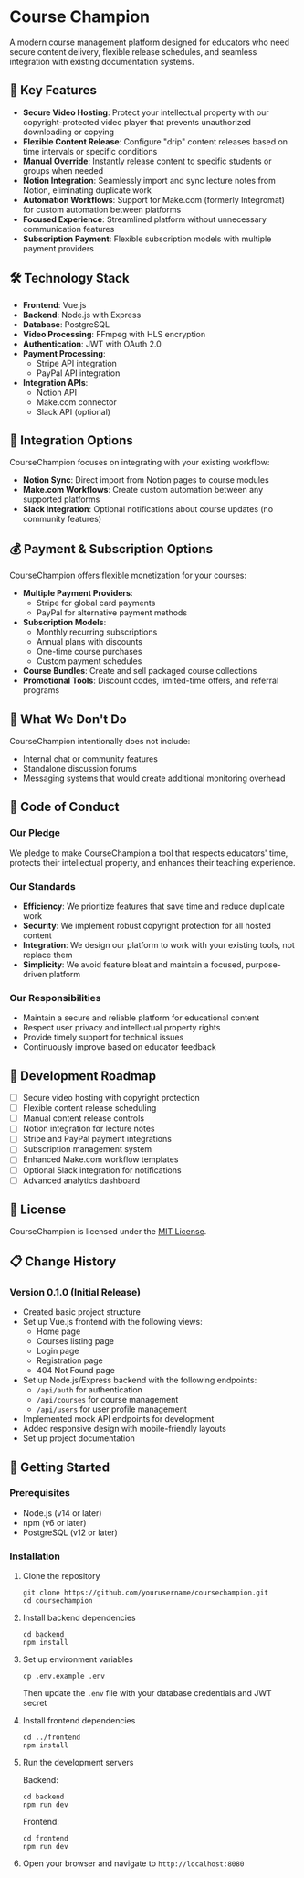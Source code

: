 # Course Champion

A modern course management platform designed for educators who need secure content delivery, flexible release schedules, and seamless integration with existing documentation systems.

## 🚀 Key Features

- **Secure Video Hosting**: Protect your intellectual property with our copyright-protected video player that prevents unauthorized downloading or copying
- **Flexible Content Release**: Configure "drip" content releases based on time intervals or specific conditions
- **Manual Override**: Instantly release content to specific students or groups when needed
- **Notion Integration**: Seamlessly import and sync lecture notes from Notion, eliminating duplicate work
- **Automation Workflows**: Support for Make.com (formerly Integromat) for custom automation between platforms
- **Focused Experience**: Streamlined platform without unnecessary communication features
- **Subscription Payment**: Flexible subscription models with multiple payment providers

## 🛠️ Technology Stack

- **Frontend**: Vue.js
- **Backend**: Node.js with Express
- **Database**: PostgreSQL
- **Video Processing**: FFmpeg with HLS encryption
- **Authentication**: JWT with OAuth 2.0
- **Payment Processing**:
  - Stripe API integration
  - PayPal API integration
- **Integration APIs**: 
  - Notion API
  - Make.com connector
  - Slack API (optional)

## 🔄 Integration Options

CourseChampion focuses on integrating with your existing workflow:

- **Notion Sync**: Direct import from Notion pages to course modules
- **Make.com Workflows**: Create custom automation between any supported platforms
- **Slack Integration**: Optional notifications about course updates (no community features)

## 💰 Payment & Subscription Options

CourseChampion offers flexible monetization for your courses:

- **Multiple Payment Providers**:
  - Stripe for global card payments
  - PayPal for alternative payment methods
- **Subscription Models**:
  - Monthly recurring subscriptions
  - Annual plans with discounts
  - One-time course purchases
  - Custom payment schedules
- **Course Bundles**: Create and sell packaged course collections
- **Promotional Tools**: Discount codes, limited-time offers, and referral programs

## 🚫 What We Don't Do

CourseChampion intentionally does not include:
- Internal chat or community features
- Standalone discussion forums
- Messaging systems that would create additional monitoring overhead

## 📝 Code of Conduct

### Our Pledge

We pledge to make CourseChampion a tool that respects educators' time, protects their intellectual property, and enhances their teaching experience.

### Our Standards

- **Efficiency**: We prioritize features that save time and reduce duplicate work
- **Security**: We implement robust copyright protection for all hosted content
- **Integration**: We design our platform to work with your existing tools, not replace them
- **Simplicity**: We avoid feature bloat and maintain a focused, purpose-driven platform

### Our Responsibilities

- Maintain a secure and reliable platform for educational content
- Respect user privacy and intellectual property rights
- Provide timely support for technical issues
- Continuously improve based on educator feedback

## 🔄 Development Roadmap

- [ ] Secure video hosting with copyright protection
- [ ] Flexible content release scheduling
- [ ] Manual content release controls
- [ ] Notion integration for lecture notes
- [ ] Stripe and PayPal payment integrations
- [ ] Subscription management system
- [ ] Enhanced Make.com workflow templates
- [ ] Optional Slack integration for notifications
- [ ] Advanced analytics dashboard

## 📜 License

CourseChampion is licensed under the [MIT License](LICENSE).

## 📋 Change History

### Version 0.1.0 (Initial Release)

- Created basic project structure
- Set up Vue.js frontend with the following views:
  - Home page
  - Courses listing page
  - Login page
  - Registration page
  - 404 Not Found page
- Set up Node.js/Express backend with the following endpoints:
  - `/api/auth` for authentication
  - `/api/courses` for course management
  - `/api/users` for user profile management
- Implemented mock API endpoints for development
- Added responsive design with mobile-friendly layouts
- Set up project documentation

## 🚀 Getting Started

### Prerequisites

- Node.js (v14 or later)
- npm (v6 or later)
- PostgreSQL (v12 or later)

### Installation

1. Clone the repository
   ```
   git clone https://github.com/yourusername/coursechampion.git
   cd coursechampion
   ```

2. Install backend dependencies
   ```
   cd backend
   npm install
   ```

3. Set up environment variables
   ```
   cp .env.example .env
   ```
   Then update the `.env` file with your database credentials and JWT secret

4. Install frontend dependencies
   ```
   cd ../frontend
   npm install
   ```

5. Run the development servers

   Backend:
   ```
   cd backend
   npm run dev
   ```

   Frontend:
   ```
   cd frontend
   npm run dev
   ```

6. Open your browser and navigate to `http://localhost:8080`